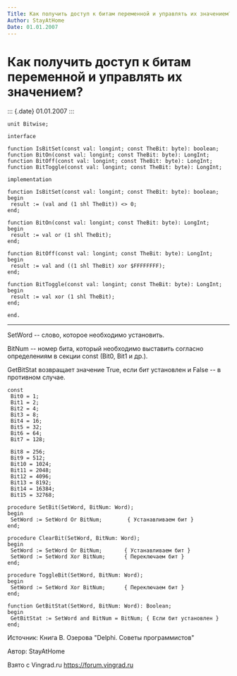 ```yaml
---
Title: Как получить доступ к битам переменной и управлять их значением?
Author: StayAtHome
Date: 01.01.2007
---
```



Как получить доступ к битам переменной и управлять их значением?
================================================================

::: {.date}
01.01.2007
:::

    unit Bitwise;
     
    interface
     
    function IsBitSet(const val: longint; const TheBit: byte): boolean;
    function BitOn(const val: longint; const TheBit: byte): LongInt;
    function BitOff(const val: longint; const TheBit: byte): LongInt;
    function BitToggle(const val: longint; const TheBit: byte): LongInt;
     
    implementation
     
    function IsBitSet(const val: longint; const TheBit: byte): boolean;
    begin
     result := (val and (1 shl TheBit)) <> 0;
    end;
     
    function BitOn(const val: longint; const TheBit: byte): LongInt;
    begin
     result := val or (1 shl TheBit);
    end;
     
    function BitOff(const val: longint; const TheBit: byte): LongInt;
    begin
     result := val and ((1 shl TheBit) xor $FFFFFFFF);
    end;
     
    function BitToggle(const val: longint; const TheBit: byte): LongInt;
    begin
     result := val xor (1 shl TheBit);
    end;
     
    end.

------------------------------------------------------------------------

SetWord -- слово, которое необходимо установить.

BitNum -- номер бита, который необходимо выставить согласно определениям
в секции const (Bit0, Bit1 и др.).

GetBitStat возвращает значение True, если бит установлен и False -- в
противном случае.

    const
     Bit0 = 1;
     Bit1 = 2;
     Bit2 = 4;
     Bit3 = 8;
     Bit4 = 16;
     Bit5 = 32;
     Bit6 = 64;
     Bit7 = 128;
     
     Bit8 = 256;
     Bit9 = 512;
     Bit10 = 1024;
     Bit11 = 2048;
     Bit12 = 4096;
     Bit13 = 8192;
     Bit14 = 16384;
     Bit15 = 32768;
     
    procedure SetBit(SetWord, BitNum: Word);
    begin
     SetWord := SetWord Or BitNum;        { Устанавливаем бит }
    end;
     
    procedure ClearBit(SetWord, BitNum: Word);
    begin
     SetWord := SetWord Or BitNum;       { Устанавливаем бит }
     SetWord := SetWord Xor BitNum;      { Переключаем бит }
    end;
     
    procedure ToggleBit(SetWord, BitNum: Word);
    begin
     SetWord := SetWord Xor BitNum;      { Переключаем бит }
    end;
     
    function GetBitStat(SetWord, BitNum: Word): Boolean;
    begin
     GetBitStat := SetWord and BitNum = BitNum; { Если бит установлен }
    end;

Источник: Книга В. Озерова "Delphi. Советы программистов"

Автор: StayAtHome

Взято с Vingrad.ru <https://forum.vingrad.ru>
